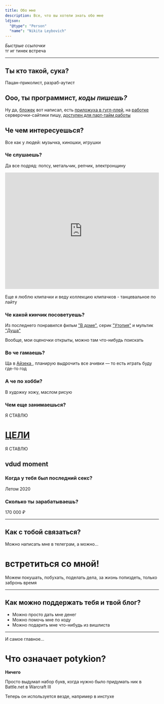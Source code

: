 ```yaml
---
title: Обо мне 
description: Все, что вы хотели знать обо мне
ldjson: 
  "@type": "Person"
  "name": "Nikita Leybovich"
---
```


<div class="flex flex-col   items-center md:space-x-2 space-y-1 ">
  <i>Быстрые ссылочки</i>
  <div class="flex space-x-2 justify-between">
    <link-btn href="https://t.me/potykion">тг</link-btn>
    <link-btn href="https://www.instagram.com/potykion/">иг</link-btn>
    <link-btn href="https://www.tinkoff.ru/rm/leybovich.nikita1/8PkYa74332">тинек</link-btn>
    <link-btn href="https://calendly.com/potykion/vstrechalovo">встреча</link-btn>
  </div>
</div>

---



<img-bg src="/images/n/casino.jpg" alt="casino-bg" :opacity="0.2" >
<div class="flex casino">

  <div class="flex-grow">

## Ты кто такой, сука? <img-emote emote="casino"></emote>

Пацан-приколист, разраб-аутист

  </div>

  <div class="flex-initial w-32">
    <img-inline-block :show-caption="true"  src="/images/n/me2.jpg" alt="Флексить люблю"></img-inline-block>
  </div>

</div>
</img-bg>

<div class="flex flex-col md:flex-row md:space-x-4 programmer">

  <div>
    <img-inline-block src="/images/n/programmer.webp" alt="Программист? Пошел нахуй!"></img-inline-block>
  </div>

  <div >

  ## Ооо, ты программист, *коды пишешь?*

  <div class="white-text">
  
  Ну да, [бложек](https://github.com/potykion/potykion.github.io) вот написал,
  есть [приложуха в гугл-плей](https://play.google.com/store/apps/details?id=dev.palka.yaxxxta),
  на [работке](https://rbcn.mobi/) серверочки-сайтики пишу, [доступен для парт-тайм работы](/dev/cv)

  </div>

  </div>

</div>


## Че чем интересуешься?

Все как у людей: музычка, киношки, игрушки

<div class="spotify">

### Че слушаешь?

Да все подряд: попсу, метальчик, репчик, электронщину

<iframe class="py-2" src="https://open.spotify.com/embed/playlist/6ZOBCtTPzXI49MXwARyZRj" width="100%" height="380" frameBorder="0" allowtransparency="true" allow="encrypted-media"></iframe>

Еще я люблю клипачки и веду коллекцию клипачков - 
<link-btn href="https://www.youtube.com/playlist?list=PLdb8DVmvU9i5bGINNz10f-ga_bqD41O4q">танцевальное по лайту</link-btn>

</div>

<div class="kp-card">

### Че какой кинчик посоветуешь?

  <div class="kp-body">

Из последнего понравился фильм ["В доме"](https://www.kinopoisk.ru/film/596266/),
серик ["Утопия"](https://www.kinopoisk.ru/series/731962/) и мультик ["Душа"](https://www.kinopoisk.ru/film/775273/)

  <div class="flex justify-around space-x-2 h-40 md:h-80 my-4">
    <img-inline-block class="flex-1" src="/images/n/Dans-la-maison.webp" alt='Кинчик "В доме"'></img-inline-block>
    <img-inline-block class="flex-1" src="/images/n/Utopia.webp" alt='Серик "Утопия"'></img-inline-block>
    <img-inline-block class="flex-1" src="/images/n/Soul.jpg" alt='Мульт "Душа"'></img-inline-block>
  </div>

Вообще, мои <link-btn href="https://www.kinopoisk.ru/user/4445656/votes/">оценочки</link-btn> открыты, можно там
что-нибудь поискать

  </div>
</div>

<img-bg src="/images/n/steam-bg.png" alt="steam-background">
<div class="card white-text">
  
  ### Во че гамаешь?
  
  Ща в [Айзека <img-emote emote="isaac" :small="true"></emote>](https://store.steampowered.com/app/250900/The_Binding_of_Isaac_Rebirth/), 
  планирую выдрочить все ачивки — то есть играть буду где-то год
  
  <img-swiper>
    <img-block src="/images/n/isaac-progress.png" alt="Прогресс на 12.08.2021" ></img-block>
  </img-swiper>
  
</div>
</img-bg>


<img-bg src="/images/n/berew-i-risyew.png" alt="risovach-bg" :opacity="0.2">
<div class="flex justify-between card h-52 md:h-80 ">

  <div class="self-end">
  
  ### А че по хобби?
  
  В художку хожу, маслом <link-btn href="https://www.instagram.com/poty_risovach">рисую</link-btn>
  
  </div>
  
  <img-inline-block src="/images/n/risovach.jpg" alt="@poty_risovach"></img-inline-block>

</div>
</img-bg>


### Чем еще занимаешься?


<img-bg src="/images/n/aim.png" alt="aim-background">
<div class="aim">

  <div class="font-bold">Я СТАВЛЮ</div> 
  
  # [ЦЕЛИ](/n/goals2021)
  
  <div class="invisible font-bold">Я СТАВЛЮ</div> 

</div>
</img-bg>


<div class="vdud">

<h2 class="text-center italic">
  <img-emote size="big" emote="vdud" ></img-emote> vdud moment <img-emote emote="vdud" size="big" ></img-emote>
</h2>

### Когда у тебя был последний секс?

Летом 2020

### Сколько ты зарабатываешь?

170 000 ₽

</div>

---

## Как с тобой связаться?

Можно написать мне в <link-btn href="https://t.me/potykion">телеграм</link-btn>, а можно...

# встретиться со мной!

Можем покушать, побухать, поделать дела, за жизнь попиздеть,
только <link-btn href="https://calendly.com/potykion/vstrechalovo">забронь время</link-btn>


---

## Как можно поддержать тебя и твой блог?

- Можно просто <link-btn href="https://www.tinkoff.ru/rm/leybovich.nikita1/8PkYa74332">дать мне денег</link-btn>
- Можно помочь мне <link-btn href="https://github.com/potykion/potykion.github.io/issues">по коду</link-btn>
- Можно подарить мне что-нибудь из <link-btn href="/n/wishlist">вишлиста</link-btn> 

---

И самое главное...

# Что означает potykion?

**Ничего**

Просто выдумал набор букв, когда нужно было придумать ник в Battle.net в Warcraft III

Теперь он используется везде, например в <link-btn href="https://www.instagram.com/potykion/">инстухе</link-btn>


